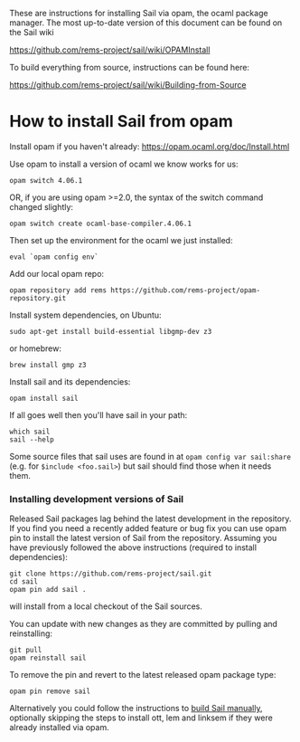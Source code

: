 These are instructions for installing Sail via opam, the ocaml package manager.
The most up-to-date version of this document can be found on the Sail wiki

https://github.com/rems-project/sail/wiki/OPAMInstall

To build everything from source, instructions can be found here:

https://github.com/rems-project/sail/wiki/Building-from-Source

# How to install Sail from opam

Install opam if you haven't already: https://opam.ocaml.org/doc/Install.html

Use opam to install a version of ocaml we know works for us:
```
opam switch 4.06.1
```
OR, if you are using opam >=2.0, the syntax of the switch command changed slightly:
```
opam switch create ocaml-base-compiler.4.06.1
```

Then set up the environment for the ocaml we just installed:
```
eval `opam config env` 
```
Add our local opam repo:
```
opam repository add rems https://github.com/rems-project/opam-repository.git
```
Install system dependencies, on Ubuntu:
```
sudo apt-get install build-essential libgmp-dev z3
```
or homebrew:
```
brew install gmp z3
```
Install sail and its dependencies:
```
opam install sail
```
If all goes well then you'll have sail in your path:
```
which sail
sail --help
```
Some source files that sail uses are found in at ``opam config var sail:share`` (e.g. for ``$include <foo.sail>``) but sail should find those when it needs them.

### Installing development versions of Sail
Released Sail packages lag behind the latest development in the repository. If you find you need a recently added feature or bug fix you can use opam pin to install the latest version of Sail from the repository. Assuming you have previously followed the above instructions (required to install dependencies):
```
git clone https://github.com/rems-project/sail.git
cd sail
opam pin add sail .
```
will install from a local checkout of the Sail sources.

You can update with new changes as they are committed by pulling and reinstalling:
```
git pull
opam reinstall sail
```

To remove the pin and revert to the latest released opam package type:
```
opam pin remove sail
```

Alternatively you could follow the instructions to [build Sail manually](https://github.com/rems-project/sail/wiki/Building-from-Source), optionally skipping the steps to install ott, lem and linksem if they were already installed via opam.
